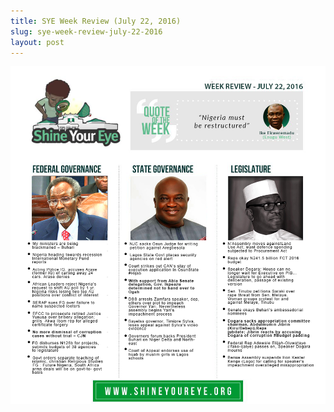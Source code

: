 ```yaml
---
title: SYE Week Review (July 22, 2016)
slug: sye-week-review-july-22-2016
layout: post
---
```


![SYE Week Review (July 22, 2016)](/media_root/file_archive/SYE_Weekly_Review_July_22_2016.png "SYE Week Review (July 22, 2016)")
